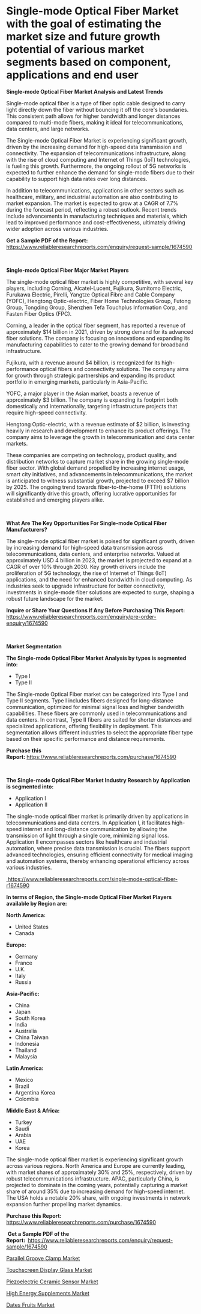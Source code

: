 <p><h1>Single-mode Optical Fiber Market with the goal of estimating the market size and future growth potential of various market segments based on component, applications and end user</h1></p><p><strong>Single-mode Optical Fiber Market Analysis and Latest Trends</strong></p>
<p><p>Single-mode optical fiber is a type of fiber optic cable designed to carry light directly down the fiber without bouncing it off the core's boundaries. This consistent path allows for higher bandwidth and longer distances compared to multi-mode fibers, making it ideal for telecommunications, data centers, and large networks.</p><p>The Single-mode Optical Fiber Market is experiencing significant growth, driven by the increasing demand for high-speed data transmission and connectivity. The expansion of telecommunications infrastructure, along with the rise of cloud computing and Internet of Things (IoT) technologies, is fueling this growth. Furthermore, the ongoing rollout of 5G networks is expected to further enhance the demand for single-mode fibers due to their capability to support high data rates over long distances. </p><p>In addition to telecommunications, applications in other sectors such as healthcare, military, and industrial automation are also contributing to market expansion. The market is expected to grow at a CAGR of 7.7% during the forecast period, reflecting a robust outlook. Recent trends include advancements in manufacturing techniques and materials, which lead to improved performance and cost-effectiveness, ultimately driving wider adoption across various industries.</p></p>
<p><strong>Get a Sample PDF of the Report:&nbsp;</strong> <a href="https://www.reliableresearchreports.com/enquiry/request-sample/1674590?utm_campaign=121&utm_medium=2&utm_source=Github&utm_content=ia&utm_term=10102024&utm_id=single-mode-optical-fiber">https://www.reliableresearchreports.com/enquiry/request-sample/1674590</a></p>
<p>&nbsp;</p>
<p><strong>Single-mode Optical Fiber Major Market Players</strong></p>
<p><p>The single-mode optical fiber market is highly competitive, with several key players, including Corning, Alcatel-Lucent, Fujikura, Sumitomo Electric, Furukawa Electric, Pirelli, Yangtze Optical Fibre and Cable Company (YOFC), Hengtong Optic-electric, Fiber Home Technologies Group, Futong Group, Tongding Group, Shenzhen Tefa Touchplus Information Corp, and Fasten Fiber Optics (FPC).</p><p>Corning, a leader in the optical fiber segment, has reported a revenue of approximately $14 billion in 2021, driven by strong demand for its advanced fiber solutions. The company is focusing on innovations and expanding its manufacturing capabilities to cater to the growing demand for broadband infrastructure.</p><p>Fujikura, with a revenue around $4 billion, is recognized for its high-performance optical fibers and connectivity solutions. The company aims for growth through strategic partnerships and expanding its product portfolio in emerging markets, particularly in Asia-Pacific.</p><p>YOFC, a major player in the Asian market, boasts a revenue of approximately $3 billion. The company is expanding its footprint both domestically and internationally, targeting infrastructure projects that require high-speed connectivity.</p><p>Hengtong Optic-electric, with a revenue estimate of $2 billion, is investing heavily in research and development to enhance its product offerings. The company aims to leverage the growth in telecommunication and data center markets.</p><p>These companies are competing on technology, product quality, and distribution networks to capture market share in the growing single-mode fiber sector. With global demand propelled by increasing internet usage, smart city initiatives, and advancements in telecommunications, the market is anticipated to witness substantial growth, projected to exceed $7 billion by 2025. The ongoing trend towards fiber-to-the-home (FTTH) solutions will significantly drive this growth, offering lucrative opportunities for established and emerging players alike.</p></p>
<p>&nbsp;</p>
<p><strong>What Are The Key Opportunities For Single-mode Optical Fiber Manufacturers?</strong></p>
<p><p>The single-mode optical fiber market is poised for significant growth, driven by increasing demand for high-speed data transmission across telecommunications, data centers, and enterprise networks. Valued at approximately USD 4 billion in 2023, the market is projected to expand at a CAGR of over 10% through 2030. Key growth drivers include the proliferation of 5G technology, the rise of Internet of Things (IoT) applications, and the need for enhanced bandwidth in cloud computing. As industries seek to upgrade infrastructure for better connectivity, investments in single-mode fiber solutions are expected to surge, shaping a robust future landscape for the market.</p></p>
<p><strong>Inquire or Share Your Questions If Any Before Purchasing This Report:</strong> <a href="https://www.reliableresearchreports.com/enquiry/pre-order-enquiry/1674590?utm_campaign=121&utm_medium=2&utm_source=Github&utm_content=ia&utm_term=10102024&utm_id=single-mode-optical-fiber">https://www.reliableresearchreports.com/enquiry/pre-order-enquiry/1674590</a></p>
<p>&nbsp;</p>
<p><strong>Market Segmentation</strong></p>
<p><strong>The Single-mode Optical Fiber Market Analysis by types is segmented into:</strong></p>
<p><ul><li>Type I</li><li>Type II</li></ul></p>
<p><p>The Single-mode Optical Fiber market can be categorized into Type I and Type II segments. Type I includes fibers designed for long-distance communication, optimized for minimal signal loss and higher bandwidth capabilities. These fibers are commonly used in telecommunications and data centers. In contrast, Type II fibers are suited for shorter distances and specialized applications, offering flexibility in deployment. This segmentation allows different industries to select the appropriate fiber type based on their specific performance and distance requirements.</p></p>
<p><strong>Purchase this Report:&nbsp;</strong><a href="https://www.reliableresearchreports.com/purchase/1674590?utm_campaign=121&utm_medium=2&utm_source=Github&utm_content=ia&utm_term=10102024&utm_id=single-mode-optical-fiber">https://www.reliableresearchreports.com/purchase/1674590</a></p>
<p>&nbsp;</p>
<p><strong>The Single-mode Optical Fiber Market Industry Research by Application is segmented into:</strong></p>
<p><ul><li>Application I</li><li>Application II</li></ul></p>
<p><p>The single-mode optical fiber market is primarily driven by applications in telecommunications and data centers. In Application I, it facilitates high-speed internet and long-distance communication by allowing the transmission of light through a single core, minimizing signal loss. Application II encompasses sectors like healthcare and industrial automation, where precise data transmission is crucial. The fibers support advanced technologies, ensuring efficient connectivity for medical imaging and automation systems, thereby enhancing operational efficiency across various industries.</p></p>
<p><a href="https://www.reliableresearchreports.com/single-mode-optical-fiber-r1674590?utm_campaign=121&utm_medium=2&utm_source=Github&utm_content=ia&utm_term=10102024&utm_id=single-mode-optical-fiber">&nbsp;https://www.reliableresearchreports.com/single-mode-optical-fiber-r1674590</a></p>
<p><strong>In terms of Region, the Single-mode Optical Fiber Market Players available by Region are:</strong></p>
<p>
    <p> <strong> North America: </strong>
        <ul>
            <li>United States</li>
            <li>Canada</li>
        </ul>
        </p> 
    <p> <strong> Europe: </strong>
        <ul>
            <li>Germany</li>
            <li>France</li>
            <li>U.K.</li>
            <li>Italy</li>
            <li>Russia</li>
        </ul>
        </p> 
    <p> <strong> Asia-Pacific: </strong>
        <ul>
            <li>China</li>
            <li>Japan</li>
            <li>South Korea</li>
            <li>India</li>
            <li>Australia</li>
            <li>China Taiwan</li>
            <li>Indonesia</li>
            <li>Thailand</li>
            <li>Malaysia</li>
        </ul>
        </p> 
    <p> <strong> Latin America: </strong>
        <ul>
            <li>Mexico</li>
            <li>Brazil</li>
            <li>Argentina Korea</li>
            <li>Colombia</li>
        </ul>
        </p> 
    <p> <strong> Middle East & Africa: </strong>
        <ul>
            <li>Turkey</li>
            <li>Saudi</li>
            <li>Arabia</li>
            <li>UAE</li>
            <li>Korea</li>
        </ul>
    </p>
    </p>
<p><p>The single-mode optical fiber market is experiencing significant growth across various regions. North America and Europe are currently leading, with market shares of approximately 30% and 25%, respectively, driven by robust telecommunications infrastructure. APAC, particularly China, is projected to dominate in the coming years, potentially capturing a market share of around 35% due to increasing demand for high-speed internet. The USA holds a notable 20% share, with ongoing investments in network expansion further propelling market dynamics.</p></p>
<p><strong>Purchase this Report: </strong><a href="https://www.reliableresearchreports.com/purchase/1674590?utm_campaign=121&utm_medium=2&utm_source=Github&utm_content=ia&utm_term=10102024&utm_id=single-mode-optical-fiber">https://www.reliableresearchreports.com/purchase/1674590</a></p>
<p>&nbsp;<strong>Get a Sample PDF of the Report:&nbsp;&nbsp;</strong><a href="https://www.reliableresearchreports.com/enquiry/request-sample/1674590?utm_campaign=121&utm_medium=2&utm_source=Github&utm_content=ia&utm_term=10102024&utm_id=single-mode-optical-fiber">https://www.reliableresearchreports.com/enquiry/request-sample/1674590</a></p>
<p><strong></strong></p>
<p><p><a href="https://www.linkedin.com/pulse/global-parallel-groove-clamp-market-size-trends-analysis-regional-8mqje?utm_campaign=121&utm_medium=2&utm_source=Github&utm_content=ia&utm_term=10102024&utm_id=single-mode-optical-fiber">Parallel Groove Clamp Market</a></p><p><a href="https://github.com/lambertr3e8v/Market-Research-Report-List-1/blob/main/touchscreen-display-glass-market.md?utm_campaign=121&utm_medium=2&utm_source=Github&utm_content=ia&utm_term=10102024&utm_id=single-mode-optical-fiber">Touchscreen Display Glass Market</a></p><p><a href="https://www.linkedin.com/pulse/market-forecast-global-piezoelectric-ceramic-sensor-trends-a5sje?utm_campaign=121&utm_medium=2&utm_source=Github&utm_content=ia&utm_term=10102024&utm_id=single-mode-optical-fiber">Piezoelectric Ceramic Sensor Market</a></p><p><a href="https://issuu.com/reportprime-2/docs/high-energy-supplements-market-size_21bdf755d020cf?utm_campaign=121&utm_medium=2&utm_source=Github&utm_content=ia&utm_term=10102024&utm_id=single-mode-optical-fiber">High Energy Supplements Market</a></p><p><a href="https://issuu.com/reportprime-2/docs/dates-fruits-market-size-2030.pptx_dd038e99dcbf19?utm_campaign=121&utm_medium=2&utm_source=Github&utm_content=ia&utm_term=10102024&utm_id=single-mode-optical-fiber">Dates Fruits Market</a></p></p>
